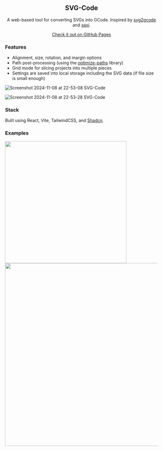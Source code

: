 <div align="center">
  
## SVG-Code
A web-based tool for converting SVGs into GCode.
Inspired by [svg2gcode](https://github.com/sameer/svg2gcode) and [saxi](https://github.com/nornagon/saxi).

[Check it out on GitHub Pages](https://dtgreene.github.io/svg-code/dist)

</div>


### Features

- Alignment, size, rotation, and margin options
- Path post-processing (using the [optimize-paths](https://github.com/nornagon/optimize-paths) library)
- Grid mode for slicing projects into multiple pieces
- Settings are saved into local storage including the SVG data (if file size is small enough)

![Screenshot 2024-11-08 at 22-53-08 SVG-Code](https://github.com/user-attachments/assets/a3b79302-914f-42e2-bc14-a5cad1b135dd)

![Screenshot 2024-11-08 at 22-53-28 SVG-Code](https://github.com/user-attachments/assets/56d84864-7c42-4bab-bce7-825f2f2fb5c2)

### Stack

Built using React, Vite, TailwindCSS, and [Shadcn](https://github.com/shadcn-ui/ui).

### Examples

<img src="https://github.com/user-attachments/assets/ebed609d-10aa-491b-83f7-8b52c738f87b" width="400px" />
<img src="https://github.com/user-attachments/assets/1851ffb3-8524-4b56-b1c9-6295b9090e70" width="600px" />
